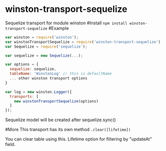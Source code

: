 # winston-transport-sequelize
Sequelize transport for module winston
#Install 
`npm install winston-transport-sequelize`
#Example
```js
var winston = require('winston');
var winstonTransportSequelize = require('winston-transport-sequelize');
var Sequelize = require('sequelize');

var sequelize = new Sequelize(...);

var options = {
  sequelize: sequelize,
  tableName: 'WinstonLog' // this is defaultName
  ... other winston transport options
}

var log = new winston.Logger({
  transports: [
    new winstonTransportSequelize(options)
  ]
});
```

Sequelize model will be created after sequelize.sync() 

#More
This transport has its own method `.clear([lifetime])`

You can clear table using this. Lifetime option for filtering by "updateAt" field.

